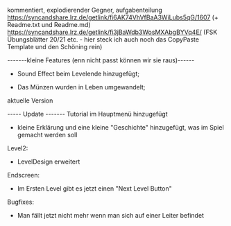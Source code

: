 kommentiert, explodierender Gegner, aufgabenteilung
https://syncandshare.lrz.de/getlink/fi6AK74VhVfBaA3WiLubs5qG/1607 (+ Readme.txt und Readme.md)
https://syncandshare.lrz.de/getlink/fi3jBaWdb3WosMXAbgBYVq4E/ (FSK Übungsblätter 20/21 etc. - hier steck ich auch noch das CopyPaste Template und den Schöning rein)


-------kleine Features (enn nicht passt können wir sie raus)------

-   Sound Effect beim Levelende hinzugefügt;

-   Das Münzen wurden in Leben umgewandelt;

aktuelle Version

----- Update -------
Tutorial im Hauptmenü hinzugefügt

-   kleine Erklärung und eine kleine "Geschichte" hinzugefügt, was im Spiel gemacht werden soll

Level2:

-   LevelDesign erweitert

Endscreen:

-   Im Ersten Level gibt es jetzt einen "Next Level Button"

Bugfixes:

-   Man fällt jetzt nicht mehr wenn man sich auf einer Leiter befindet
